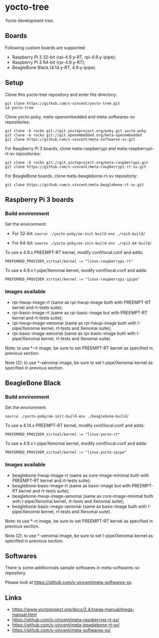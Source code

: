 # yocto-tree

Yocto development tree.

## Boards

Following custom boards are supported:
- Raspberry Pi 3 32-bit (rpi-4.9.y-RT, rpi-4.9.y-ipipe);
- Raspberry Pi 3 64-bit (rpi-4.9.y-RT);
- BeagleBone Black (4.14.y-RT, 4.9.y-ipipe).

## Setup

Clone this yocto-tree repository and enter the directory:

```
git clone https://github.com/s-vincent/yocto-tree.git
cd yocto-tree
```

Clone yocto-poky, meta-openembedded and meta-softwares-sv repositories:

```
git clone -b rocko git://git.yoctoproject.org/poky.git yocto-poky
git clone -b rocko git://git.openembedded.org/meta-openembedded
git clone https://github.com/s-vincent/meta-softwares-sv.git
```

For Raspberry Pi 3 boards, clone meta-raspberrypi and meta-raspberrypi-rt-sv
repositories:

```
git clone -b rocko git://git.yoctoproject.org/meta-raspberrypi.git
git clone https://github.com/s-vincent/meta-raspberrypi-rt-sv.git
```

For BeagleBone boards, clone meta-beaglebone-rt-sv repositoriy:

```
git clone https://github.com/s-vincent/meta-beaglebone-rt-sv.git
```

## Raspberry Pi 3 boards

### Build environment

Set the environment:

* For 32-bit:
`source ./yocto-poky/oe-init-build-env ./rpi3-build/`

* For 64-bit:
`source ./yocto-poky/oe-init-build-env ./rpi3-64-build/`

To use a 4.9.x PREEMPT-RT kernel, modify conf/local.conf and adds:

`PREFERRED_PROVIDER_virtual/kernel := "linux-raspberrypi-rt"`

To use a 4.9.x I-pipe/Xenomai kernel, modify conf/local.conf and adds:

`PREFERRED_PROVIDER_virtual/kernel := "linux-raspberrypi-ipipe"`

### Images available

* rpi-hwup-image-rt (same as rpi-hwup-image buth with PREEMPT-RT
kernel and rt-tests suite);
* rpi-basic-image-rt (same as rpi-basic-image but with PREEMPT-RT kernel and
rt-tests suite);
* rpi-hwup-image-xenomai (same as rpi-hwup-image buth with I-pipe/Xenomai 
kernel, rt-tests and Xenomai suite);
* rpi-basic-image-xenomai (same as rpi-basic-image buth with I-pipe/Xenomai 
kernel, rt-tests and Xenomai suite).

Note: to use *-rt image, be sure to set PREEMPT-RT kernel as specified in 
previous section. 

Note (2): to use *-xenomai image, be sure to set I-pipe/Xenomai kernel as 
specified in  previous section. 

## BeagleBone Black

### Build environment

Set the environment:

`source ./yocto-poky/oe-init-build-env ./beaglebone-build/`

To use a 4.14.x PREEMPT-RT kernel, modify conf/local.conf and adds:

`PREFERRED_PROVIDER_virtual/kernel := "linux-yocto-rt"`

To use a 4.9.x I-pipe/Xenomai kernel, modify conf/local.conf and adds:

`PREFERRED_PROVIDER_virtual/kernel := "linux-yocto-ipipe"`

### Images available

* beaglebone-hwup-image-rt (same as core-image-minimal buth with PREEMPT-RT
kernel and rt-tests suite);
* beaglebone-basic-image-rt (same as basic-image but with PREEMPT-RT kernel and
rt-tests suite);
* beaglebone-hwup-image-xenomai (same as core-image-minimal buth with 
I-pipe/Xenomai kernel, rt-tests and Xenomai suite);
* beaglebone-basic-image-xenomai (same as basic-image buth with I-pipe/Xenomai 
kernel, rt-tests and Xenomai suite).

Note: to use *-rt image, be sure to set PREEMPT-RT kernel as specified in 
previous section. 

Note (2): to use *-xenomai image, be sure to set I-pipe/Xenomai kernel as 
specified in  previous section. 

## Softwares

There is some additionnals sample softwares in meta-softwares-sv repository.

Please look at https://github.com/s-vincent/meta-softwares-sv.

## Links

* https://www.yoctoproject.org/docs/2.4/mega-manual/mega-manual.html
* https://github.com/s-vincent/meta-raspberrypi-rt-sv/
* https://github.com/s-vincent/meta-beaglebone-rt-sv/
* https://github.com/s-vincent/meta-softwares-sv/


